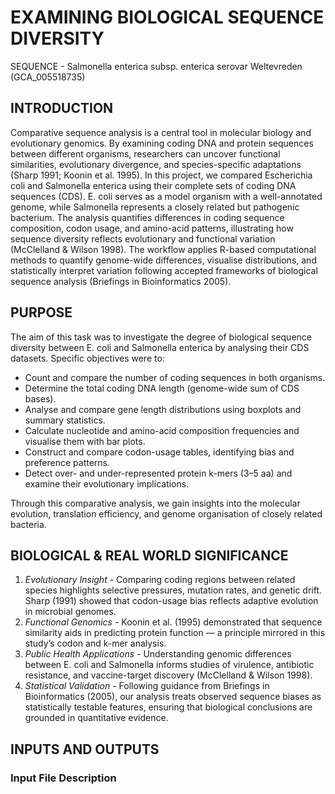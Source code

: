 # EXAMINING BIOLOGICAL SEQUENCE DIVERSITY
SEQUENCE - Salmonella enterica subsp. enterica serovar Weltevreden (GCA_005518735)

## INTRODUCTION 
Comparative sequence analysis is a central tool in molecular biology and evolutionary genomics. By examining coding DNA and protein sequences between different organisms, researchers can uncover functional similarities, evolutionary divergence, and species-specific adaptations (Sharp 1991; Koonin et al. 1995).
In this project, we compared Escherichia coli and Salmonella enterica using their complete sets of coding DNA sequences (CDS). E. coli serves as a model organism with a well-annotated genome, while Salmonella represents a closely related but pathogenic bacterium. The analysis quantifies differences in coding sequence composition, codon usage, and amino-acid patterns, illustrating how sequence diversity reflects evolutionary and functional variation (McClelland & Wilson 1998).
The workflow applies R-based computational methods to quantify genome-wide differences, visualise distributions, and statistically interpret variation following accepted frameworks of biological sequence analysis (Briefings in Bioinformatics 2005).

## PURPOSE 
The aim of this task was to investigate the degree of biological sequence diversity between E. coli and Salmonella enterica by analysing their CDS datasets.
Specific objectives were to:

* Count and compare the number of coding sequences in both organisms.
* Determine the total coding DNA length (genome-wide sum of CDS bases).
* Analyse and compare gene length distributions using boxplots and summary statistics.
* Calculate nucleotide and amino-acid composition frequencies and visualise them with bar plots.
* Construct and compare codon-usage tables, identifying bias and preference patterns.
* Detect over- and under-represented protein k-mers (3–5 aa) and examine their evolutionary implications.

Through this comparative analysis, we gain insights into the molecular evolution, translation efficiency, and genome organisation of closely related bacteria.

## BIOLOGICAL & REAL WORLD SIGNIFICANCE 
1. *Evolutionary Insight* - Comparing coding regions between related species highlights selective pressures, mutation rates, and genetic drift. Sharp (1991) showed that codon-usage bias reflects adaptive evolution in microbial genomes.
2. *Functional Genomics* - Koonin et al. (1995) demonstrated that sequence similarity aids in predicting protein function — a principle mirrored in this study’s codon and k-mer analysis.
3. *Public Health Applications* - Understanding genomic differences between E. coli and Salmonella informs studies of virulence, antibiotic resistance, and vaccine-target discovery (McClelland & Wilson 1998).
4. *Statistical Validation* - Following guidance from Briefings in Bioinformatics (2005), our analysis treats observed sequence biases as statistically testable features, ensuring that biological conclusions are grounded in quantitative evidence.

## INPUTS AND OUTPUTS 
### Input File Description 
